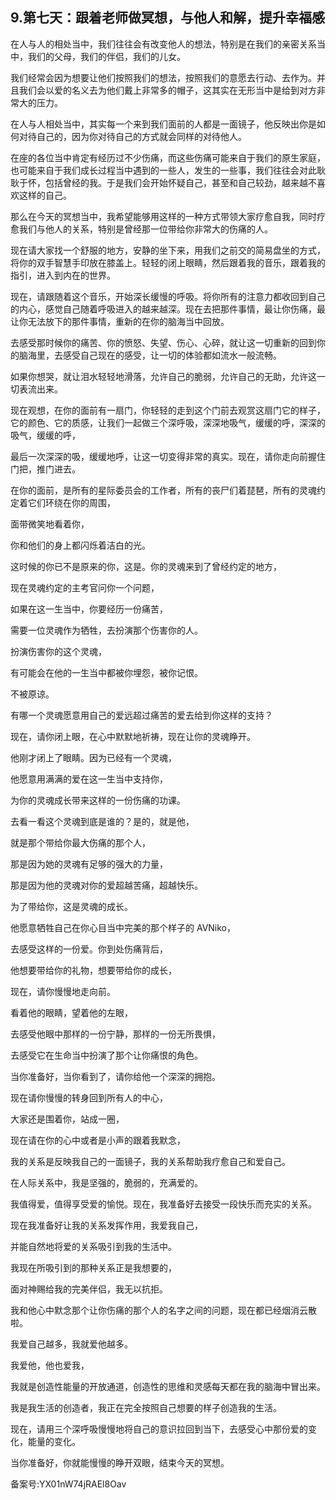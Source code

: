 ## 9.第七天：跟着老师做冥想，与他人和解，提升幸福感
在人与人的相处当中，我们往往会有改变他人的想法，特别是在我们的亲密关系当中，我们的父母，我们的伴侣，我们的儿女。


我们经常会因为想要让他们按照我们的想法，按照我们的意愿去行动、去作为。并且我们会以爱的名义去为他们戴上非常多的帽子，这其实在无形当中是给到对方非常大的压力。


在人与人相处当中，其实每一个来到我们面前的人都是一面镜子，他反映出你是如何对待自己的，因为你对待自己的方式就会同样的对待他人。


在座的各位当中肯定有经历过不少伤痛，而这些伤痛可能来自于我们的原生家庭，也可能来自于我们成长过程当中遇到的一些人，发生的一些事，我们往往会对此耿耿于怀，包括曾经的我。于是我们会开始怀疑自己，甚至和自己较劲，越来越不喜欢这样的自己。


那么在今天的冥想当中，我希望能够用这样的一种方式带领大家疗愈自我，同时疗愈我们与他人的关系，特别是曾经那一位带给你非常大的伤痛的人。


现在请大家找一个舒服的地方，安静的坐下来，用我们之前交的简易盘坐的方式，将你的双手智慧手印放在膝盖上。轻轻的闭上眼睛，然后跟着我的音乐，跟着我的指引，进入到内在的世界。


现在，请跟随着这个音乐，开始深长缓慢的呼吸。将你所有的注意力都收回到自己的内心，感觉自己随着呼吸进入的越来越深。现在去把那件事情，最让你伤痛，最让你无法放下的那件事情，重新的在你的脑海当中回放。


去感受那时候你的痛苦、你的愤怒、失望、伤心、心碎，就让这一切重新的回到你的脑海里，去感受自己现在的感受，让一切的体验都如流水一般流畅。


如果你想哭，就让泪水轻轻地滑落，允许自己的脆弱，允许自己的无助，允许这一切表流出来。


现在观想，在你的面前有一扇门，你轻轻的走到这个门前去观赏这扇门它的样子，它的颜色、它的质感，让我们一起做三个深呼吸，深深地吸气，缓缓的呼，深深的吸气，缓缓的呼，


最后一次深深的吸，缓缓地呼，让这一切变得非常的真实。现在，请你走向前握住门把，推门进去。


在你的面前，是所有的星际委员会的工作者，所有的丧尸们着琵琶，所有的灵魂约定着它们环绕在你的周围，


面带微笑地看着你，


你和他们的身上都闪烁着洁白的光。


这时候的你已不是原来的你，这是。你的灵魂来到了曾经约定的地方，


现在灵魂约定的主考官问你一个问题，


如果在这一生当中，你要经历一份痛苦，


需要一位灵魂作为牺牲，去扮演那个伤害你的人。


扮演伤害你的这个灵魂，


有可能会在他的一生当中都被你埋怨，被你记恨。


不被原谅。


有哪一个灵魂愿意用自己的爱远超过痛苦的爱去给到你这样的支持？


现在，请你闭上眼，在心中默默地祈祷，现在让你的灵魂睁开。


他刚才闭上了眼睛。因为已经有一个灵魂，


他愿意用满满的爱在这一生当中支持你，


为你的灵魂成长带来这样的一份伤痛的功课。


去看一看这个灵魂到底是谁的？是的，就是他，


就是那个带给你最大伤痛的那个人，


那是因为她的灵魂有足够的强大的力量，


那是因为他的灵魂对你的爱超越苦痛，超越快乐。


为了带给你，这是灵魂的成长。


他愿意牺牲自己在你心目当中完美的那个样子的 AVNiko，


去感受这样的一份爱。你到处伤痛背后，


他想要带给你的礼物，想要带给你的成长，


现在，请你慢慢地走向前。


看着他的眼睛，望着他的左眼，


去感受他眼中那样的一份宁静，那样的一份无所畏惧，


去感受它在生命当中扮演了那个让你痛恨的角色。


当你准备好，当你看到了，请你给他一个深深的拥抱。


现在请你慢慢的转身回到所有人的中心，


大家还是围着你，站成一圈，


现在请在你的心中或者是小声的跟着我默念，


我的关系是反映我自己的一面镜子，我的关系帮助我疗愈自己和爱自己。


在人际关系中，我是坚强的，脆弱的，充满爱的。


我值得爱，值得享受爱的愉悦。现在，我准备好去接受一段快乐而充实的关系。


现在我准备好让我的关系发挥作用，我爱我自己，


并能自然地将爱的关系吸引到我的生活中。


我现在所吸引到的那种关系正是我想要的，


面对神赐给我的完美伴侣，我无以抗拒。


我和他心中默念那个让你伤痛的那个人的名字之间的问题，现在都已经烟消云散啦。


我爱自己越多，我就爱他越多。


我爱他，他也爱我，


我就是创造性能量的开放通道，创造性的思维和灵感每天都在我的脑海中冒出来。


我是我生活的创造者，我正在完全按照自己想要的样子创造我的生活。


现在，请用三个深呼吸慢慢地将自己的意识拉回到当下，去感受心中那份爱的变化，能量的变化。


当你准备好，你就能慢慢的睁开双眼，结束今天的冥想。


备案号:YX01nW74jRAEl8Oav

